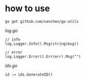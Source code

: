 # how to use
```
go get github.com/sancheo/go-utils
```

*log.go*
```
// info
log.Logger.Info().Msg(string(msg))

// error
log.Logger.Error().Err(err).Msg("")
```

*ids.go*
```
id := ids.GenerateID()
```
